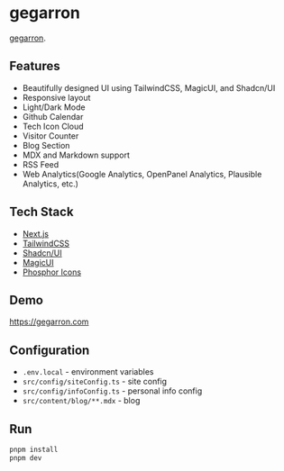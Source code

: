 # gegarron

[gegarron](https://gegarron.com).

## Features

- Beautifully designed UI using TailwindCSS, MagicUI, and Shadcn/UI
- Responsive layout
- Light/Dark Mode
- Github Calendar
- Tech Icon Cloud
- Visitor Counter
- Blog Section
- MDX and Markdown support
- RSS Feed
- Web Analytics(Google Analytics, OpenPanel Analytics, Plausible Analytics, etc.)

## Tech Stack

- [Next.js](https://nextjs.org/)
- [TailwindCSS](https://tailwindcss.com/)
- [Shadcn/UI](https://ui.shadcn.com/)
- [MagicUI](https://magicui.design/)
- [Phosphor Icons](https://phosphoricons.com//)

## Demo

https://gegarron.com

## Configuration

- `.env.local` - environment variables
- `src/config/siteConfig.ts` - site config
- `src/config/infoConfig.ts` - personal info config
- `src/content/blog/**.mdx` - blog

## Run

```bash
pnpm install
pnpm dev
```
